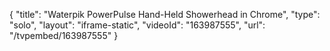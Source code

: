 {
    "title": "Waterpik PowerPulse Hand-Held Showerhead in Chrome",
    "type": "solo",
    "layout": "iframe-static",
    "videoId": "163987555",
    "url": "\/tvpembed\/163987555"
}